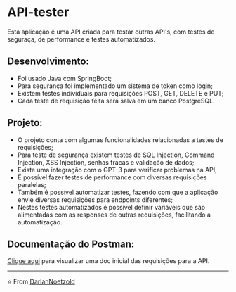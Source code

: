 # API-tester
Esta aplicação é uma API criada para testar outras API's, com testes de seguraça, de performance e testes automatizados.

## Desenvolvimento:
* Foi usado Java com SpringBoot;
* Para segurança foi implementado um sistema de token como login;
* Existem testes individuais para requisições POST, GET, DELETE e PUT;
* Cada teste de requisição feita será salva em um banco PostgreSQL.

## Projeto:
* O projeto conta com algumas funcionalidades relacionadas a testes de requisições;
* Para teste de segurança existem testes de SQL Injection, Command Injection, XSS Injection, senhas fracas e validação de dados;
* Existe uma integração com o GPT-3 para verificar problemas na API;
* É possível fazer testes de performance com diversas requisições paralelas;
* Também é possível automatizar testes, fazendo com que a aplicação envie diversas requisições para endpoints diferentes;
* Nestes testes automatizados é possível definir variáveis que são alimentadas com as responses de outras requisições, facilitando a automatização.

## Documentação do Postman:
[Clique aqui](https://documenter.getpostman.com/view/16000387/2s93XsZnC7) para visualizar uma doc inicial das requisições para a API.

---
⭐️ From [DarlanNoetzold](https://github.com/DarlanNoetzold)
